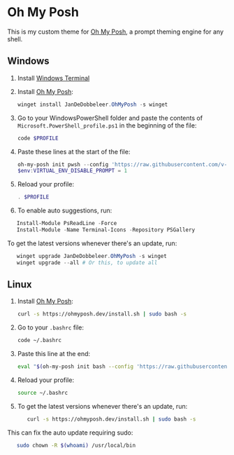 # Oh My Posh

This is my custom theme for [Oh My Posh](https://ohmyposh.dev/), a prompt theming engine for any shell.

## Windows

1. Install [Windows Terminal](https://www.microsoft.com/en-us/p/windows-terminal/9n0dx20hk701?activetab=pivot:overviewtab)
1. Install [Oh My Posh](https://ohmyposh.dev/docs/installation/windows):

   ```powershell
   winget install JanDeDobbeleer.OhMyPosh -s winget
   ```

1. Go to your WindowsPowerShell folder and paste the contents of `Microsoft.PowerShell_profile.ps1` in the beginning of the file:

   ```powershell
   code $PROFILE
   ```

1. Paste these lines at the start of the file:

   ```powershell
   oh-my-posh init pwsh --config 'https://raw.githubusercontent.com/v-amorim/self_development/main/misc/oh-my-posh/themes/viniam_bubblesextra.omp.json' | Invoke-Expression
   $env:VIRTUAL_ENV_DISABLE_PROMPT = 1
   ```

1. Reload your profile:

   ```powershell
   . $PROFILE
   ```

1. To enable auto suggestions, run:

```powershell
   Install-Module PsReadLine -Force
   Install-Module -Name Terminal-Icons -Repository PSGallery
```

To get the latest versions whenever there's an update, run:

```powershell
   winget upgrade JanDeDobbeleer.OhMyPosh -s winget
   winget upgrade --all # Or this, to update all
```

## Linux

1. Install [Oh My Posh](https://ohmyposh.dev/docs/installation/linux):

   ```bash
   curl -s https://ohmyposh.dev/install.sh | sudo bash -s
   ```

1. Go to your `.bashrc` file:

   ```bash
   code ~/.bashrc
   ```

1. Paste this line at the end:

   ```bash
   eval "$(oh-my-posh init bash --config 'https://raw.githubusercontent.com/v-amorim/self_development/main/misc/oh-my-posh/themes/viniam_bubblesextra.omp.json')"
   ```

1. Reload your profile:

   ```bash
   source ~/.bashrc
   ```

1. To get the latest versions whenever there's an update, run:

   ```bash
      curl -s https://ohmyposh.dev/install.sh | sudo bash -s
   ```

This can fix the auto update requiring sudo:

```bash
   sudo chown -R $(whoami) /usr/local/bin
```
